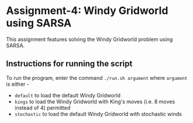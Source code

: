 # Assignment-4: Windy Gridworld using SARSA
This assignment features solving the Windy Gridworld problem using SARSA.

## Instructions for running the script
To run the program, enter the command `./run.sh argument` where `argument` is either -
* `default` to load the default Windy Gridworld
* `kings` to load the Windy Gridworld with King's moves (i.e. 8 moves instead of 4) permitted
* `stochastic` to load the default Windy Gridworld with stochastic winds